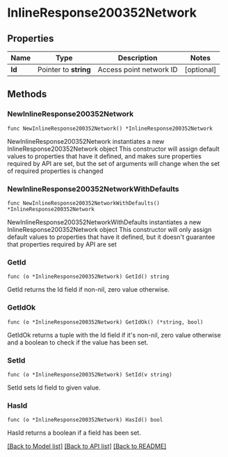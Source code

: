 # InlineResponse200352Network

## Properties

Name | Type | Description | Notes
------------ | ------------- | ------------- | -------------
**Id** | Pointer to **string** | Access point network ID | [optional] 

## Methods

### NewInlineResponse200352Network

`func NewInlineResponse200352Network() *InlineResponse200352Network`

NewInlineResponse200352Network instantiates a new InlineResponse200352Network object
This constructor will assign default values to properties that have it defined,
and makes sure properties required by API are set, but the set of arguments
will change when the set of required properties is changed

### NewInlineResponse200352NetworkWithDefaults

`func NewInlineResponse200352NetworkWithDefaults() *InlineResponse200352Network`

NewInlineResponse200352NetworkWithDefaults instantiates a new InlineResponse200352Network object
This constructor will only assign default values to properties that have it defined,
but it doesn't guarantee that properties required by API are set

### GetId

`func (o *InlineResponse200352Network) GetId() string`

GetId returns the Id field if non-nil, zero value otherwise.

### GetIdOk

`func (o *InlineResponse200352Network) GetIdOk() (*string, bool)`

GetIdOk returns a tuple with the Id field if it's non-nil, zero value otherwise
and a boolean to check if the value has been set.

### SetId

`func (o *InlineResponse200352Network) SetId(v string)`

SetId sets Id field to given value.

### HasId

`func (o *InlineResponse200352Network) HasId() bool`

HasId returns a boolean if a field has been set.


[[Back to Model list]](../README.md#documentation-for-models) [[Back to API list]](../README.md#documentation-for-api-endpoints) [[Back to README]](../README.md)


